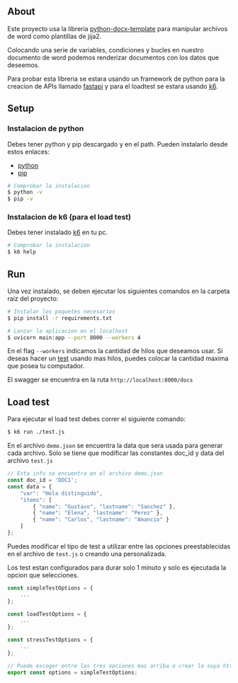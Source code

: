 ## About

Este proyecto usa la libreria [python-docx-template](https://github.com/elapouya/python-docx-template) para manipular archivos de word como plantillas de jija2. 

Colocando una serie de variables, condiciones y bucles en nuestro documento de word podemos renderizar documentos con los datos que deseemos.

Para probar esta libreria se estara usando un framework de python para la creacion de APIs llamado [fastapi](https://fastapi.tiangolo.com/) y para el loadtest se estara usando [k6](https://k6.io/).

## Setup

### Instalacion de python

Debes tener python y pip descargado y en el path. Pueden instalarlo desde estos enlaces: 

- [python](https://www.python.org/downloads/)
- [pip](https://pip.pypa.io/en/stable/installation/#get-pip-py)

```sh
# Comprobar la instalacion
$ python -v
$ pip -v
```

### Instalacion de k6 (para el load test)

Debes tener instalado [k6](https://k6.io/docs/get-started/installation/#windows) en tu pc.

```sh
# Comprobar la instalacion
$ k6 help
```

## Run

Una vez instalado, se deben ejecutar los siguientes comandos en la carpeta raiz del proyecto:

```sh
# Instalar los paquetes necesarios
$ pip install -r requirements.txt

# Lanzar la aplicacion en el localhost 
$ uvicorn main:app --port 8000 --workers 4
```
En el flag `--workers` indicamos la cantidad de hilos que deseamos usar. Si deseas hacer un [test](##Load-test) usando mas hilos, puedes colocar la cantidad maxima que posea tu computador.

El swagger se encuentra en la ruta `http://localhost:8000/docs`

## Load test

Para ejecutar el load test debes correr el siguiente comando:

```sh
$ k6 run ./test.js
```

En el archivo `demo.json` se encuentra la data que sera usada para generar cada archivo. Solo se tiene que modificar las constantes doc_id y data del archivo `test.js`

```js
// Esta info se encuentra en el archivo demo.json
const doc_id = 'DOC1';
const data = {
    "var": "Hola distinguido",
    "items": [
        { "name": "Gustavo", "lastname": "Sanchez" },
        { "name": "Elena", "lastname": "Perez" },
        { "name": "Carlos", "lastname": "Amancio" }
    ]
};
```

Puedes modificar el tipo de test a utilizar entre las opciones preestablecidas en el archivo de `test.js` o creando una personalizada.

Los test estan configurados para durar solo 1 minuto y solo es ejecutada la opcion que selecciones.

```js
const simpleTestOptions = {
    ...
};

const loadTestOptions = {
    ...
};

const stressTestOptions = {
    ...
};

// Puede escoger entre las tres opciones mas arriba o crear la suya https://k6.io/docs/test-types/load-test-types/
export const options = simpleTestOptions;
```